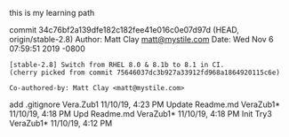 this is my learning path

commit 34c76bf2a139dfe182c182fee41e016c0e07d97d (HEAD, origin/stable-2.8)
Author: Matt Clay <matt@mystile.com>
Date:   Wed Nov 6 07:59:51 2019 -0800

    [stable-2.8] Switch from RHEL 8.0 & 8.1b to 8.1 in CI.
    (cherry picked from commit 75646037dc3b927a33912fd968a1864920115c6e)
    
    Co-authored-by: Matt Clay <matt@mystile.com>


add .gitignore Vera.Zub1 11/10/19, 4:23 PM
Update Readme.md VeraZub1* 11/10/19, 4:18 PM
Upd Readme.md VeraZub1* 11/10/19, 4:18 PM
Init Try3 VeraZub1* 11/10/19, 4:12 PM